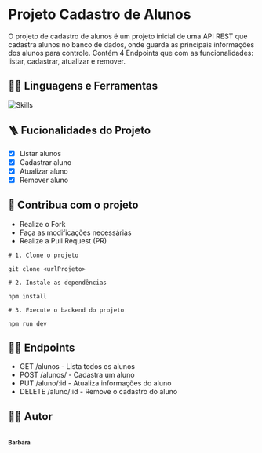 # Projeto Cadastro de Alunos

 <p align="left">
O projeto de cadastro de alunos é um projeto inicial de uma API REST que cadastra alunos no banco de dados,
   onde guarda as principais informações dos alunos para controle. Contém 4 Endpoints que com as funcionalidades: listar, cadastrar, atualizar e remover. 
  </p>

  ## :man_mechanic: Linguagens e Ferramentas
  ![Skills](https://skillicons.dev/icons?i=nodejs,express,javascript)

  ## :ladder: Fucionalidades do Projeto
  - [x] Listar alunos 
- [x] Cadastrar aluno 
- [x] Atualizar aluno
- [x] Remover aluno

## :triangular_flag_on_post: Contribua com o projeto

- Realize o Fork
- Faça as modificações necessárias
- Realize a Pull Request (PR)


```shell
# 1. Clone o projeto

git clone <urlProjeto>

# 2. Instale as dependências

npm install

# 3. Execute o backend do projeto

npm run dev
```

## :sassy_man: Endpoints

- GET /alunos - Lista todos os alunos
- POST /alunos/ - Cadastra um aluno
- PUT /aluno/:id - Atualiza informações do aluno
- DELETE /aluno/:id - Remove o cadastro do aluno

## :technologist: Autor
<table>
  <tr>
    <a href="https://github.com/barbara-dsv"><br /><sub><b>Barbara</b></sub></a><br /></td>
  </tr>
</table>
